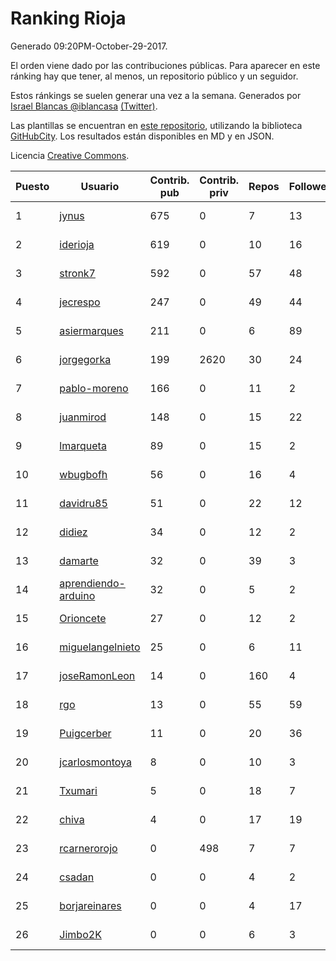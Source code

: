 # Ranking Rioja

Generado 09:20PM-October-29-2017.

El orden viene dado por las contribuciones públicas. Para aparecer en este ránking hay que tener, al menos, un repositorio público y un seguidor.

Estos ránkings se suelen generar una vez a la semana. Generados por [Israel Blancas @iblancasa](https://github.com/iblancasa/) [(Twitter)](https://twitter.com/iblancasa).

Las plantillas se encuentran en [este repositorio](https://github.com/iblancasa/GH-Spanish-Ranking), utilizando la biblioteca [GitHubCity](https://github.com/iblancasa/GitHubCity). Los resultados están disponibles en MD y en JSON.

Licencia [Creative Commons](https://creativecommons.org/licenses/by/4.0/).

| Puesto   |  Usuario  | Contrib. pub | Contrib. priv |Repos| Followers | Desde |  Avatar  |
|----------|-----------|--------------|---------------|-----|-----------|-------|----------|
|1|[jynus](https://github.com/jynus)|675|0|7|13|2014-08-28|![jynus](https://avatars1.githubusercontent.com/u/8576860)|
|2|[iderioja](https://github.com/iderioja)|619|0|10|16|2013-07-25|![iderioja](https://avatars3.githubusercontent.com/u/5090808)|
|3|[stronk7](https://github.com/stronk7)|592|0|57|48|2009-12-14|![stronk7](https://avatars3.githubusercontent.com/u/167147)|
|4|[jecrespo](https://github.com/jecrespo)|247|0|49|44|2012-03-15|![jecrespo](https://avatars2.githubusercontent.com/u/1539718)|
|5|[asiermarques](https://github.com/asiermarques)|211|0|6|89|2009-11-05|![asiermarques](https://avatars0.githubusercontent.com/u/149459)|
|6|[jorgegorka](https://github.com/jorgegorka)|199|2620|30|24|2008-05-07|![jorgegorka](https://avatars3.githubusercontent.com/u/9585)|
|7|[pablo-moreno](https://github.com/pablo-moreno)|166|0|11|2|2014-07-18|![pablo-moreno](https://avatars1.githubusercontent.com/u/8203696)|
|8|[juanmirod](https://github.com/juanmirod)|148|0|15|22|2013-02-27|![juanmirod](https://avatars2.githubusercontent.com/u/3714422)|
|9|[lmarqueta](https://github.com/lmarqueta)|89|0|15|2|2015-09-17|![lmarqueta](https://avatars1.githubusercontent.com/u/14338278)|
|10|[wbugbofh](https://github.com/wbugbofh)|56|0|16|4|2013-04-24|![wbugbofh](https://avatars2.githubusercontent.com/u/4250161)|
|11|[davidru85](https://github.com/davidru85)|51|0|22|12|2010-11-08|![davidru85](https://avatars2.githubusercontent.com/u/472324)|
|12|[didiez](https://github.com/didiez)|34|0|12|2|2011-02-22|![didiez](https://avatars0.githubusercontent.com/u/632860)|
|13|[damarte](https://github.com/damarte)|32|0|39|3|2013-04-30|![damarte](https://avatars2.githubusercontent.com/u/4304282)|
|14|[aprendiendo-arduino](https://github.com/aprendiendo-arduino)|32|0|5|2|2016-09-02|![aprendiendo-arduino](https://avatars3.githubusercontent.com/u/21957254)|
|15|[Orioncete](https://github.com/Orioncete)|27|0|12|2|2016-03-12|![Orioncete](https://avatars0.githubusercontent.com/u/17803185)|
|16|[miguelangelnieto](https://github.com/miguelangelnieto)|25|0|6|11|2011-05-25|![miguelangelnieto](https://avatars2.githubusercontent.com/u/810868)|
|17|[joseRamonLeon](https://github.com/joseRamonLeon)|14|0|160|4|2012-04-26|![joseRamonLeon](https://avatars1.githubusercontent.com/u/1682282)|
|18|[rgo](https://github.com/rgo)|13|0|55|59|2009-01-16|![rgo](https://avatars1.githubusercontent.com/u/47124)|
|19|[Puigcerber](https://github.com/Puigcerber)|11|0|20|36|2011-06-22|![Puigcerber](https://avatars2.githubusercontent.com/u/866808)|
|20|[jcarlosmontoya](https://github.com/jcarlosmontoya)|8|0|10|3|2014-05-23|![jcarlosmontoya](https://avatars1.githubusercontent.com/u/7680456)|
|21|[Txumari](https://github.com/Txumari)|5|0|18|7|2010-09-16|![Txumari](https://avatars1.githubusercontent.com/u/401963)|
|22|[chiva](https://github.com/chiva)|4|0|17|19|2010-06-15|![chiva](https://avatars1.githubusercontent.com/u/305333)|
|23|[rcarnerorojo](https://github.com/rcarnerorojo)|0|498|7|7|2014-04-17|![rcarnerorojo](https://avatars0.githubusercontent.com/u/7326722)|
|24|[csadan](https://github.com/csadan)|0|0|4|2|2014-01-21|![csadan](https://avatars0.githubusercontent.com/u/6459730)|
|25|[borjareinares](https://github.com/borjareinares)|0|0|4|17|2011-01-26|![borjareinares](https://avatars3.githubusercontent.com/u/584645)|
|26|[Jimbo2K](https://github.com/Jimbo2K)|0|0|6|3|2016-03-15|![Jimbo2K](https://avatars1.githubusercontent.com/u/17853527)|
